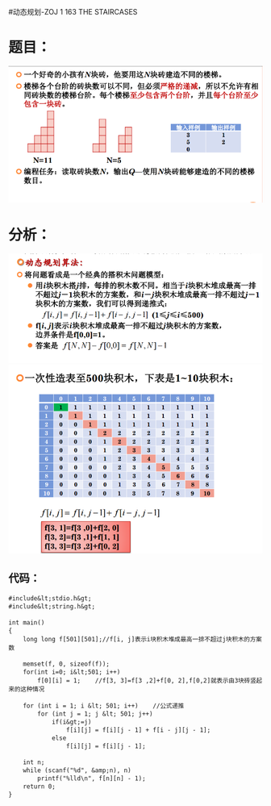 #动态规划-ZOJ 1 163 THE STAIRCASES
# 题目：

<img src="https://raw.githubusercontent.com/Double2hao/xujiajia_blog/main/img/16210039168520.png" alt="这里写图片描述">

# 分析：

<img src="https://raw.githubusercontent.com/Double2hao/xujiajia_blog/main/img/16210039170441.png" alt="这里写图片描述">

<img src="https://raw.githubusercontent.com/Double2hao/xujiajia_blog/main/img/16210039172372.png" alt="这里写图片描述">

## 代码：

```
#include&lt;stdio.h&gt;
#include&lt;string.h&gt;

int main()
{
    long long f[501][501];//f[i, j]表示i块积木堆成最高一排不超过j块积木的方案数

    memset(f, 0, sizeof(f));
    for(int i=0; i&lt;501; i++)
        f[0][i] = 1;    //f[3, 3]=f[3 ,2]+f[0, 2],f[0,2]就表示由3块砖竖起来的这种情况

    for (int i = 1; i &lt; 501; i++)    //公式递推
        for (int j = 1; j &lt; 501; j++)
            if(i&gt;=j)
                f[i][j] = f[i][j - 1] + f[i - j][j - 1];
            else
                f[i][j] = f[i][j - 1];

    int n;
    while (scanf("%d", &amp;n), n)
        printf("%lld\n", f[n][n] - 1);
    return 0;
}


```